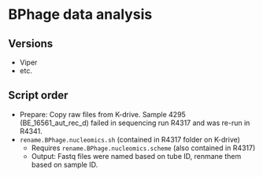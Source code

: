 # BPhage data analysis
## Versions
- Viper
- etc.

## 
## Script order
- Prepare: Copy raw files from K-drive. Sample 4295 (BE_16561_aut_rec_d) failed in sequencing run R4317 and was re-run in R4341.
- `rename.BPhage.nucleomics.sh` (contained in R4317 folder on K-drive)
    - Requires `rename.BPhage.nucleomics.scheme` (also contained in R4317)
    - Output: Fastq files were named based on tube ID, renmane them based on sample ID.